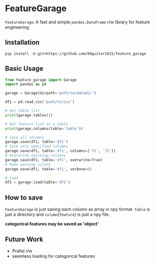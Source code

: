 # FeatureGarage
`FeatureGarage`: A fast and simple `pandas.DataFrame` r/w library for feature engineering

## Installation
```
pip install -U git+https://github.com/69guitar1015/feature_garage
```

## Basic Usage
```python
from feature_garage import Garage
import pandas as pd

garage = Garage(dirpath='path/to/datadir')

df1 = pd.read_csv('path/to/csv')

# Get table list
print(garage.tables())

# Get feature list in a table
print(garage.columns(table='table'))

# Save all columns
garage.save(df1, table='df1')
# Save only specified columns
garage.save(df1, table='df1', columns=['f1', 'f2'])
# Overwrite existing columns
garage.save(df1, table='df1', overwrite=True)
# Make warning silent
garage.save(df1, table='df1', verbose=0)

# Load
df2 = garage.load(table='df2')
```

## How to save
`FeatureGarage` is just saving each column as array in npy format.
`table` is just a directory and `column`(`feature`) is just a npy file.

**categorical features may be saved as 'object'**

## Future Work
- Prallel r/w
- seemless loading for categorical features
